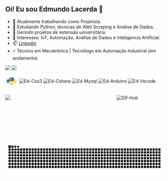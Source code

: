 ## Oi! Eu sou Edmundo Lacerda 👋

<!--
**Edlacerda1/Edlacerda1** is a ✨ _special_ ✨ repository because its `README.md` (this file) appears on your GitHub profile.
 
Here are some ideas to get you started:

-->

- 🔭 Atualmente trabalhando como Projetista.
- 🌱 Estudando Python, técnicas de Web Scraping e Análise de Dados.
- 👯 Gerindo projetos de extensão universitária.
- 💬 Interesses: IoT, Automação, Análise de Dados e Inteligencia Artificial.
- 📫 [LinkedIn](https://www.linkedin.com/in/edmundo-lacerda-8b2282245/)
- ⚡ Técnico em Mecatrônica | Tecnólogo em Automação Industrial (em andamento)

<div>
     <img height="180em" src="https://github-readme-stats.vercel.app/api?username=edlacerda1&show_icons=true&theme=dracula&include_all_commits=true&count_private=true&cache_seconds=86400"/>
     <img height="180em" src="https://github-readme-stats.vercel.app/api/top-langs/?username=edlacerda1&layout=compact&langs_count=16&theme=dracula"/>
</div>

<div style="display: inline-block"><br>
    <img align="center" alt="Ed-Python" height="30" width="40" 
         src="https://raw.githubusercontent.com/devicons/devicon/master/icons/python/python-original.svg" />
    <img align="center" alt="Ed-Css3" height="30" width="40" 
        src="https://cdn.jsdelivr.net/gh/devicons/devicon@latest/icons/css3/css3-original.svg" />
     <img align="center" alt="Ed-Csharp" height="30" width="40" 
        src="https://cdn.jsdelivr.net/gh/devicons/devicon@latest/icons/csharp/csharp-original.svg" />
     <img align="center" alt="Ed-Mysql" height="30" width="40" 
        src="https://cdn.jsdelivr.net/gh/devicons/devicon@latest/icons/mysql/mysql-original.svg" />   
     <img align="center" alt="Ed-Arduino" height="30" width="40" 
        src="https://cdn.jsdelivr.net/gh/devicons/devicon@latest/icons/arduino/arduino-original-wordmark.svg" />   
     <img align="center" alt="Ed-Vscode" height="30" width="40" 
        src="https://cdn.jsdelivr.net/gh/devicons/devicon@latest/icons/vscode/vscode-original.svg" />   
</div>

##

<div>
  <a href="https://www.linkedin.com/in/edmundo-lacerda-8b2282245/" target="_blank"><img src="https://img.shields.io/badge/LinkedIn-%230077B5?style=for-the-badge&logo=linkedin&logoColor=White" target="_blank"></a>
  <img align="right" alt="Gif-Hub" height="150" width="150" 
        src="https://github.com/user-attachments/assets/0f1d8e12-97c2-4d11-a031-797c472c8eec" />   
  
</div>



<picture>
     <source media="(prefers-color-scheme: dark)" srcset="https://raw.githubusercontent.com/Edlacerda1/Edlacerda1/output/github-contribution-grid-snake-dark.svg">
     <source media="(prefers-color-scheme: light)" srcset="https://raw.githubusercontent.com/Edlacerda1/Edlacerda1/output/github-contribution-grid-snake.svg">
     <img align="center" alt="github contribution grid snake animation" src="https://raw.githubusercontent.com/Edlacerda1/Edlacerda1/output/github-contribution-grid-snake.svg">
</picture>

